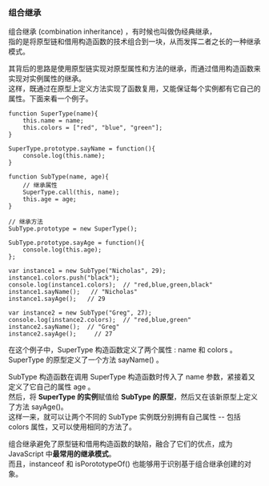 ### 组合继承

组合继承 (combination inheritance) ，有时候也叫做伪经典继承，  
指的是<red>将原型链和借用构造函数的技术组合到一块</red>，从而发挥二者之长的一种继承模式。

其背后的思路是使用原型链实现对原型属性和方法的继承，而通过借用构造函数来实现对实例属性的继承。  
这样，既通过在原型上定义方法实现了函数复用，又能保证每个实例都有它自己的属性。下面来看一个例子。  

	function SuperType(name){
    	this.name = name;
        this.colors = ["red", "blue", "green"];
    }

    SuperType.prototype.sayName = function(){
    	console.log(this.name);
    }

    function SubType(name, age){
    	// 继承属性
        SuperType.call(this, name);
        this.age = age;
    }

    // 继承方法 
    SubType.prototype = new SuperType();

    SubType.prototype.sayAge = function(){
    	console.log(this.age);
    };

    var instance1 = new SubType("Nicholas", 29);
    instance1.colors.push("black");
    console.log(instance1.colors);  // "red,blue,green,black"
    instance1.sayName();   // "Nicholas"
    instance1.sayAge();   // 29

    var instance2 = new SubType("Greg", 27);
    console.log(instance2.colors);  // "red,blue,green"
    instance2.sayName();  // "Greg"
    instance2.sayAge();     // 27

在这个例子中，SuperType 构造函数定义了两个属性 : name 和 colors 。  
SuperType 的原型定义了一个方法 sayName() 。  

SubType 构造函数在调用 SuperType 构造函数时传入了 name 参数，紧接着又定义了它自己的属性 age 。  
然后，将 **SuperType 的实例**赋值给 **SubType 的原型**，然后又在该新原型上定义了方法 sayAge()。  
这样一来，就可以让两个不同的 SubType 实例既分别拥有自己属性 -- 包括 colors 属性，又可以使用相同的方法了。  

组合继承避免了原型链和借用构造函数的缺陷，融合了它们的优点，成为 JavaScript 中**最常用的继承模式**。  
而且，instanceof 和 isPorototypeOf() 也能够用于识别基于组合继承创建的对象。


